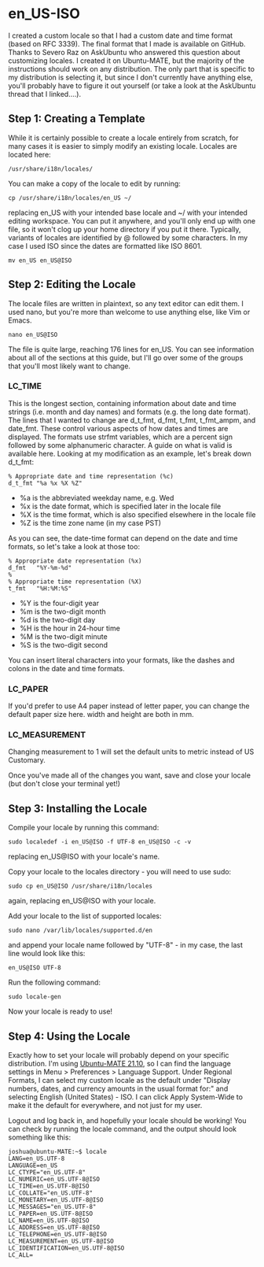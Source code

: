 # en_US-ISO

I created a custom locale so that I had a custom date and time format (based on RFC 3339). The final format that I made is available on GitHub. Thanks to Severo Raz on AskUbuntu who answered this question about customizing locales. I created it on Ubuntu-MATE, but the majority of the instructions should work on any distribution. The only part that is specific to my distribution is selecting it, but since I don't currently have anything else, you'll probably have to figure it out yourself (or take a look at the AskUbuntu thread that I linked....).

## Step 1: Creating a Template

While it is certainly possible to create a locale entirely from scratch, for many cases it is easier to simply modify an existing locale. Locales are located here:

    /usr/share/i18n/locales/

You can make a copy of the locale to edit by running:

    cp /usr/share/i18n/locales/en_US ~/

replacing en_US with your intended base locale and ~/ with your intended editing workspace. You can put it anywhere, and you'll only end up with one file, so it won't clog up your home directory if you put it there. Typically, variants of locales are identified by @ followed by some characters. In my case I used ISO since the dates are formatted like ISO 8601.

    mv en_US en_US@ISO

## Step 2: Editing the Locale

The locale files are written in plaintext, so any text editor can edit them. I used nano, but you're more than welcome to use anything else, like Vim or Emacs.

    nano en_US@ISO

The file is quite large, reaching 176 lines for en_US. You can see information about all of the sections at this guide, but I'll go over some of the groups that you'll most likely want to change.

### LC_TIME

This is the longest section, containing information about date and time strings (i.e. month and day names) and formats (e.g. the long date format). The lines that I wanted to change are d_t_fmt, d_fmt, t_fmt, t_fmt_ampm, and date_fmt. These control various aspects of how dates and times are displayed. The formats use strfmt variables, which are a percent sign followed by some alphanumeric character. A guide on what is valid is available here. Looking at my modification as an example, let's break down d_t_fmt:

    % Appropriate date and time representation (%c)
    d_t_fmt "%a %x %X %Z"

- %a is the abbreviated weekday name, e.g. Wed
- %x is the date format, which is specified later in the locale file
- %X is the time format, which is also specified elsewhere in the locale file
- %Z is the time zone name (in my case PST)

As you can see, the date-time format can depend on the date and time formats, so let's take a look at those too:

```
% Appropriate date representation (%x)
d_fmt   "%Y-%m-%d"
%
% Appropriate time representation (%X)
t_fmt   "%H:%M:%S"
```

- %Y is the four-digit year
- %m is the two-digit month
- %d is the two-digit day
- %H is the hour in 24-hour time
- %M is the two-digit minute
- %S is the two-digit second

You can insert literal characters into your formats, like the dashes and colons in the date and time formats.

### LC_PAPER

If you'd prefer to use A4 paper instead of letter paper, you can change the default paper size here. width and height are both in mm.


### LC_MEASUREMENT

Changing measurement to 1 will set the default units to metric instead of US Customary.

Once you've made all of the changes you want, save and close your locale (but don't close your terminal yet!)

## Step 3: Installing the Locale

Compile your locale by running this command:

    sudo localedef -i en_US@ISO -f UTF-8 en_US@ISO -c -v

replacing en_US@ISO with your locale's name.


Copy your locale to the locales directory - you will need to use sudo:

    sudo cp en_US@ISO /usr/share/i18n/locales

again, replacing en_US@ISO with your locale.


Add your locale to the list of supported locales:

    sudo nano /var/lib/locales/supported.d/en

and append your locale name followed by "UTF-8" - in my case, the last line would look like this:

    en_US@ISO UTF-8


Run the following command:

    sudo locale-gen

Now your locale is ready to use!

## Step 4: Using the Locale

Exactly how to set your locale will probably depend on your specific distribution. I'm using [Ubuntu-MATE 21.10](https://ubuntu-mate.org/), so I can find the language settings in Menu > Preferences > Language Support. Under Regional Formats, I can select my custom locale as the default under "Display numbers, dates, and currency amounts in the usual format for:" and selecting English (United States) - ISO. I can click Apply System-Wide to make it the default for everywhere, and not just for my user.

Logout and log back in, and hopefully your locale should be working! You can check by running the locale command, and the output should look something like this:

```
joshua@ubuntu-MATE:~$ locale
LANG=en_US.UTF-8
LANGUAGE=en_US
LC_CTYPE="en_US.UTF-8"
LC_NUMERIC=en_US.UTF-8@ISO
LC_TIME=en_US.UTF-8@ISO
LC_COLLATE="en_US.UTF-8"
LC_MONETARY=en_US.UTF-8@ISO
LC_MESSAGES="en_US.UTF-8"
LC_PAPER=en_US.UTF-8@ISO
LC_NAME=en_US.UTF-8@ISO
LC_ADDRESS=en_US.UTF-8@ISO
LC_TELEPHONE=en_US.UTF-8@ISO
LC_MEASUREMENT=en_US.UTF-8@ISO
LC_IDENTIFICATION=en_US.UTF-8@ISO
LC_ALL=
```

